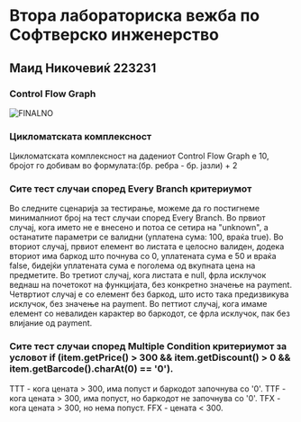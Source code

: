# Втора лабораториска вежба по Софтверско инженерство
## Маид Никочевиќ 223231
### Control Flow Graph

![FINALNO](https://github.com/MaidNikocevic/SI_2024_lab2_223231/assets/164071606/27abb27e-214a-4ced-829d-8414a338e602)
### Цикломатската комплексност
Цикломатската комплексност на дадениот Control Flow Graph е 10, бројот го добивам во формулата:(бр. ребра - бр. јазли) + 2
### Сите тест случаи според Every Branch критериумот
Во следните сценарија за тестирање, можеме да го постигнеме минималниот број на тест случаи според Every Branch. Во првиот случај, кога името не е внесено и потоа се сетира на "unknown", а останатите параметри се валидни (уплатена сума: 100, враќа true). Во вториот случај, првиот елемент во листата е целосно валиден, додека вториот има баркод што почнува со 0, уплатената сума е 50 и враќа false, бидејќи уплатената сума е поголема од вкупната цена на предметите. Во третиот случај, кога листата е null, фрла исклучок веднаш на почетокот на функцијата, без конкретно значење на payment. Четвртиот случај е со елемент без баркод, што исто така предизвикува исклучок, без значење на payment. Во петтиот случај, кога имаме елемент со невалиден карактер во баркодот, се фрла исклучок, пак без влијание од payment.
### Сите тест случаи според Multiple Condition критериумот за условот if (item.getPrice() > 300 && item.getDiscount() > 0 && item.getBarcode().charAt(0) == '0').
TTT - кога цената > 300, има попуст и баркодот започнува со '0'.
TTF - кога цената > 300, има попуст, но баркодот не започнува со '0'.
TFX - кога цената > 300, но нема попуст.
FFX - цената < 300.
